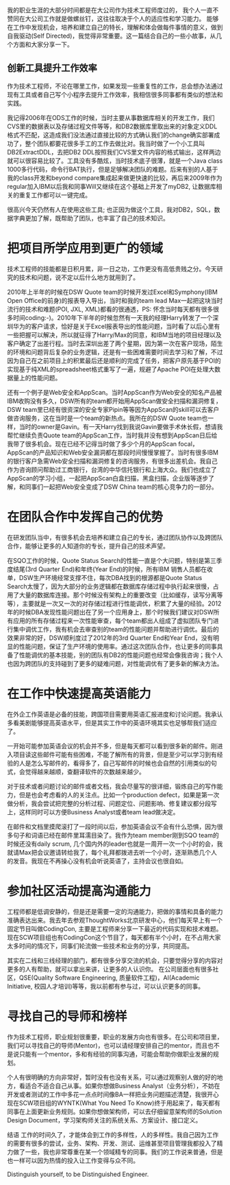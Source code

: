 我的职业生涯的大部分时间都是在大公司作为技术工程师度过的，
我个人一直不赞同在大公司工作就是做螺丝钉，这往往取决于个人的适应性和学习能力。
能够在工作中发现机会，培养和建立自己的特长，理解和体会做每件事情的意义，做到自我驱动(Self Directed)，我觉得非常重要。这一篇结合自己的一些小故事，从几个方面和大家分享一下。

## 创新工具提升工作效率
作为技术工程师，不论在哪里工作，如果发现一些重复性的工作，总会想办法通过现有工具或者自己写个小程序去提升工作效率，我相信很多同事都有类似的想法和实践。

我记得2006年在ODS工作的时候，当时主要从事数据库相关的开发工作，我们CVS里的数据表以及存储过程文件等等，和DB2数据库里取出来的对象定义DDL格式不匹配，这造成我们没法通过直接比较的方式确认我们的change确实部署成功了，整个团队都要花很多手工的工作去做比对。我当时做了一个小工具叫DB2ExtractDDL，去把DB2 DDL按照我们CVS里文件内容的格式输出，这样两边就可以很容易比较了。工具没有多酷炫，当时技术底子很薄，就是一个Java class 1000多行代码，命令行BAT执行，但是足够解决团队的难题。后来有别的人基于我的class开发和beyond compare集成起来做更快速的比较，再后来2009年作为regular加入IBM以后我和同事Will又继续在这个基础上开发了myDB2, 让数据库相关的重复工作都可以一键完成。

很高兴今天仍然有人在使用这些工具; 也正因为做这个工具，我对DB2，SQL，数据字典更加了解，既帮助了团队，也丰富了自己的技术知识。

# 把项目所学应用到更广的领域
技术工程师的技能都是日积月累，非一日之功，工作更没有高低贵贱之分。今天研究的技术和问题，说不定以后什么地方就用到了。

2010年上半年的时候在DSW Quote team的时候开发过Excel和Symphony(IBM Open Office的前身)的报表导入导出，当时和我的team lead Max一起把这块当时流行的技术和难题(POI, JXL, XML)都看的很通透，PS: 怀念当时每天都有很多很多时间coding:-)。2010年下半年的时候忽然有一天我的经理Harry转发了一个深圳华为的客户请求，恰好是关于Excel报表导出的性能问题，当时看了以后心里有一些把握可以解决，所以就征得了Harry/Max的同意，和IBM当地的项目经理以及客户确定了出差行程。当时去深圳出差了两个星期，因为第一次在客户现场，陌生的环境和问题背后复杂的业务逻辑，还是有一些困难需要时间去学习和了解，不过因为自己在之前项目上的积累最后还是顺利的完成了任务，把客户原先基于POI的实现基于纯XML的spreadsheet格式重写了一遍，规避了Apache POI在处理大数据量上的性能问题。

还有一个例子是Web安全和AppScan。当时AppScan作为Web安全的知名产品被IBM收购没有多久，DSW所有的team都开始用AppScan做安全扫描和漏洞修复，DSW team里已经有很资深的安全专家Pipin等等因为AppScan的skill可以去客户做咨询服务，这在当时是一个team的新热点。我所在的DSW Quote team也一样，当时的owner是Gavin。有一天Harry找到我说Gavin要做手术休长假，想请我帮忙继续负责Quote team的AppScan工作，当时我并没有想到AppScan日后给我带了很多机会。现在已经不记得当时做了多少个月的AppScan focal，AppScan的产品知识和Web安全漏洞都在那段时间慢慢掌握了。当时有很多IBM的银行客户急需Web安全扫描和漏洞修复的咨询服务，有很多出差机会。我自己作为咨询顾问帮助过工商银行，台湾的中华信托银行和上海大众。我们也成立了AppScan的学习小组，一起把AppScan白盒扫描，黑盒扫描，企业版等逐步了解，和同事们一起把Web安全变成了DSW China team的核心竞争力的一部分。

# 在团队合作中发挥自己的优势
在研发团队当中，有很多机会去培养和建立自己的专长，通过团队协作以及跨团队合作，能够让更多的人知道你的专长，提升自己的技术声望。

在SQO工作的时候，Quote Status Search的性能一直是个大问题，特别是第三季度结尾(3rd Quarter End)和年终(Year End)的时候，所有IBM 销售人员都在收单，DSW生产环境经常支撑不住，每次DBA找到的根源都是Quote Status Search太慢了，因为大部分的业务逻辑都在数据库存储过程中执行起来很慢，占用了大量的数据库连接。那个时候没有架构上的重要改变（比如缓存，读写分离等等），主要就是一次又一次的对存储过程进行性能调优，积累了大量的经验。2012年的时候DBA发现性能问题出在了另一个应用身上，那个时候我们建议对DSW所有应用的所有存储过程来一次性能审查，每个team都出人组成了虚拟团队专门进行集中调优工作，我有机会去审查别的team的性能问题并帮助进行调优。最后的效果非常的好，DSW顺利度过了2012年的3rd Quarter End和Year End，没有明显的性能问题，保证了生产环境的使用率。通过这次团队合作，也让更多的同事具备了性能调优的基本技能，别的团队有DB2的性能问题也经常会像我咨询；我个人也因为跨团队的支持碰到了更多的疑难问题，对性能调优有了更多新的解决方法。

# 在工作中快速提高英语能力
在外企工作英语是必备的技能，跨国项目需要用英语汇报进度和讨论问题。我承认多看美剧能够提高英语水平，但是其实工作中的英语环境其实也足够帮我们适应了。

一开始可能参加英语会议的机会并不多，但是每天都可以看到很多新的邮件。刚进入项目读这些邮件可能有些困难，不能了解所有的背景，但是至少可以学习到有经验的人是怎么写邮件的，看得多了，自己写邮件的时候也会自然的引用类似的句式，会觉得越来越顺，查翻译软件的次数越来越少。

对于技术或者问题讨论的邮件或者文档，我会尽量写的很详细，锻炼自己的写作能力，但是也会考虑看的人的关注点。比如一个production defect，如果是第一次做分析，我会尝试把完整的分析过程、问题定位、问题影响、修复建议都分段写上，这样同时可以方便Business Analyst或者team lead做决定。

在邮件和文档里摸爬滚打了一段时间以后，参加英语会议不会有什么恐惧，因为很多句子和词语已经在邮件里耳濡目染了。我作为team member刚到SQO team的时候还没有daily scrum, 几个国内外的leader也就是一周开一次一个小时的会，我就请Max把会议邀请转给我了，每个礼拜都拨进去听一个小时，逐渐熟悉几个人的发音。我现在不再操心没有机会听说英语了，主持会议也很自如。

# 参加社区活动提高沟通能力
工程师都是低调安静的，但是还是需要一定的沟通能力，把做的事情和具备的能力准确表达出来。我去年去参观ThoughtWorks北京研发中心，他们每天早上有一个固定节目叫做CodingCon, 主要是工程师来分享一下最近的代码实现和技术难题。现在SCW项目组也有CodingCon这个节目了，每天都有半个小时，在不占用大家太多时间的情况下，同事们轮流做一些技术和业务的分享，共同提高。

其实在二线和三线经理的部门，都有很多分享交流的机会，只要觉得分享的内容对更多的人有帮助，就可以拿出来讲，让更多的人认识你。
在公司层面也有很多社区，QSE(Quality Software Engineering, 质量软件工程)，AI(Academic Initiative, 校园人才培训)等等，我以前都有参与过，可以认识更多的同事。

# 寻找自己的导师和榜样
作为技术工程师，职业规划很重要，职业的发展方向也有很多。在公司和项目里，我们可以寻找自己的导师(Mentor)，也可以请经理安排自己的mentor，而且也不是说只能有一个mentor，多和有经验的同事沟通，可能会帮助你做职业发展的规划。

个人有很明确的方向非常好，暂时没有也没有关系，可以通过观察别人做的好的地方，看适合不适合自己从事。如果你想做Business Analyst（业务分析），不妨在开发或者测试的工作中多花一点点时间像BA一样把业务问题描述清楚，我很开心现在SCW项目组的WYNTK(What You Need To Know)终于用起来了，每天都有同事在上面更新业务规则。如果你想做架构师，可以去仔细留意架构师的Solution Design Document，学习架构师关注的系统关系、方案设计、接口定义。

结语
工作的时间久了，才能体会到工作的多样性，人的多样性。我自己因为工作的需要有很多的尝试，业务、架构、开发、测试、运维甚至项目管理我都投入了精力做了一些，我也非常尊重在某一个领域精专的同事。我们的工作说来普通，但是也一样可以因为热情的投入让工作变得与众不同。

Distinguish yourself, to be Distinguished Engineer.
 
